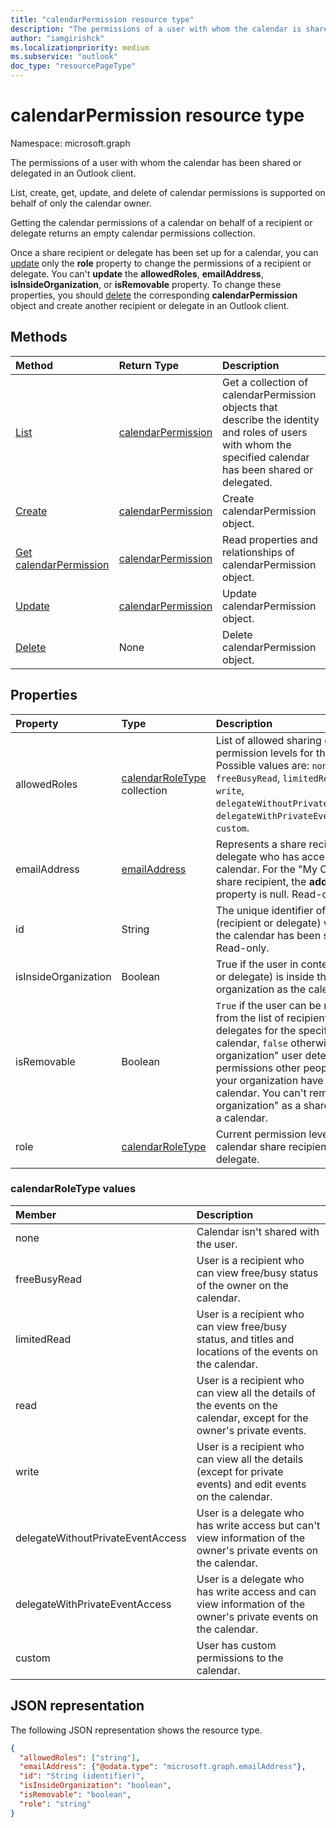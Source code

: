 ```yaml
---
title: "calendarPermission resource type"
description: "The permissions of a user with whom the calendar is shared."
author: "iamgirishck"
ms.localizationpriority: medium
ms.subservice: "outlook"
doc_type: "resourcePageType"
---
```


# calendarPermission resource type

Namespace: microsoft.graph

The permissions of a user with whom the calendar has been shared or delegated in an Outlook client.

List, create, get, update, and delete of calendar permissions is supported on behalf of only the calendar owner.

Getting the calendar permissions of a calendar on behalf of a recipient or delegate returns an empty calendar permissions collection.

Once a share recipient or delegate has been set up for a calendar, you can [update](../api/calendarpermission-update.md) only the **role** property to change the permissions of a recipient or delegate. You can't **update** the **allowedRoles**, **emailAddress**, **isInsideOrganization**, or **isRemovable** property. To change these properties, you should [delete](../api/calendarpermission-delete.md) the corresponding **calendarPermission** object and create another recipient or delegate in an Outlook client.

## Methods

| Method       | Return Type | Description |
|:-------------|:------------|:------------|
| [List](../api/calendar-list-calendarpermissions.md) | [calendarPermission](calendarpermission.md) | Get a collection of calendarPermission objects that describe the identity and roles of users with whom the specified calendar has been shared or delegated. |
| [Create](../api/calendar-post-calendarpermissions.md) | [calendarPermission](calendarpermission.md) | Create calendarPermission object. |
| [Get calendarPermission](../api/calendarpermission-get.md) | [calendarPermission](calendarpermission.md) | Read properties and relationships of calendarPermission object. |
| [Update](../api/calendarpermission-update.md) | [calendarPermission](calendarpermission.md) | Update calendarPermission object. |
| [Delete](../api/calendarpermission-delete.md) | None | Delete calendarPermission object. |

## Properties

| Property     | Type        | Description |
|:-------------|:------------|:------------|
|allowedRoles|[calendarRoleType](#calendarroletype-values) collection| List of allowed sharing or delegating permission levels for the calendar. Possible values are: `none`, `freeBusyRead`, `limitedRead`, `read`, `write`, `delegateWithoutPrivateEventAccess`, `delegateWithPrivateEventAccess`, `custom`.|
|emailAddress|[emailAddress](emailaddress.md)| Represents a share recipient or delegate who has access to the calendar. For the "My Organization" share recipient, the **address** property is null. Read-only. |
|id|String| The unique identifier of the user (recipient or delegate) with whom the calendar has been shared. Read-only.|
|isInsideOrganization|Boolean| True if the user in context (recipient or delegate) is inside the same organization as the calendar owner.|
|isRemovable|Boolean| `True` if the user can be removed from the list of recipients or delegates for the specified calendar, `false` otherwise. The "My organization" user determines the permissions other people within your organization have to the given calendar. You can't remove "My organization" as a share recipient to a calendar.|
|role|[calendarRoleType](#calendarroletype-values)| Current permission level of the calendar share recipient or delegate. |

### calendarRoleType values

| Member        | Description |
|:--------------|:------------|
| none | Calendar isn't shared with the user. |
| freeBusyRead | User is a recipient who can view free/busy status of the owner on the calendar. |
| limitedRead | User is a recipient who can view free/busy status, and titles and locations of the events on the calendar. |
| read | User is a recipient who can view all the details of the events on the calendar, except for the owner's private events. |
| write | User is a recipient who can view all the details (except for private events) and edit events on the calendar. |
| delegateWithoutPrivateEventAccess | User is a delegate who has write access but can't view information of the owner's private events on the calendar. |
| delegateWithPrivateEventAccess | User is a delegate who has write access and can view information of the owner's private events on the calendar. |
| custom | User has custom permissions to the calendar. |

## JSON representation

The following JSON representation shows the resource type.

<!-- {
  "blockType": "resource",
  "@odata.type": "microsoft.graph.calendarPermission",
  "keyProperty": "id"
}-->

```json
{
  "allowedRoles": ["string"],
  "emailAddress": {"@odata.type": "microsoft.graph.emailAddress"},
  "id": "String (identifier)",
  "isInsideOrganization": "boolean",
  "isRemovable": "boolean",
  "role": "string"
}
```

<!-- uuid: 16cd6b66-4b1a-43a1-adaf-3a886856ed98
2019-02-04 14:57:30 UTC -->
<!-- {
  "type": "#page.annotation",
  "description": "calendarPermission resource",
  "keywords": "",
  "section": "documentation",
  "tocPath": ""
}-->

